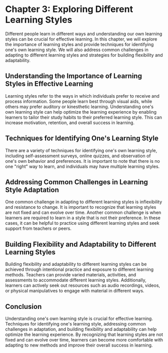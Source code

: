 Chapter 3: Exploring Different Learning Styles
==============================================

Different people learn in different ways and understanding our own learning styles can be crucial for effective learning. In this chapter, we will explore the importance of learning styles and provide techniques for identifying one's own learning style. We will also address common challenges in adapting to different learning styles and strategies for building flexibility and adaptability.

Understanding the Importance of Learning Styles in Effective Learning
---------------------------------------------------------------------

Learning styles refer to the ways in which individuals prefer to receive and process information. Some people learn best through visual aids, while others may prefer auditory or kinesthetic learning. Understanding one's own learning style can help optimize the learning experience by enabling learners to tailor their study habits to their preferred learning style. This can increase motivation, retention, and overall success in learning.

Techniques for Identifying One's Learning Style
-----------------------------------------------

There are a variety of techniques for identifying one's own learning style, including self-assessment surveys, online quizzes, and observation of one's own behavior and preferences. It is important to note that there is no one "right" way to learn, and individuals may have multiple learning styles.

Addressing Common Challenges in Learning Style Adaptation
---------------------------------------------------------

One common challenge in adapting to different learning styles is inflexibility and resistance to change. It is important to recognize that learning styles are not fixed and can evolve over time. Another common challenge is when learners are required to learn in a style that is not their preference. In these cases, it can be helpful to practice using different learning styles and seek support from teachers or peers.

Building Flexibility and Adaptability to Different Learning Styles
------------------------------------------------------------------

Building flexibility and adaptability to different learning styles can be achieved through intentional practice and exposure to different learning methods. Teachers can provide varied materials, activities, and assessments to accommodate different learning styles. Additionally, learners can actively seek out resources such as audio recordings, videos, or physical manipulatives to engage with material in different ways.

Conclusion
----------

Understanding one's own learning style is crucial for effective learning. Techniques for identifying one's learning style, addressing common challenges in adaptation, and building flexibility and adaptability can help optimize the learning experience. By recognizing that learning styles are not fixed and can evolve over time, learners can become more comfortable with adapting to new methods and improve their overall success in learning.
